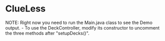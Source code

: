 # ClueLess

NOTE: Right now you need to run the Main.java class to see the Demo output. - To use the DeckController, modify its constructor to uncomment the three methods after "setupDecks()".
